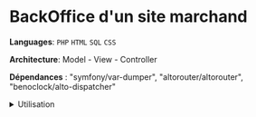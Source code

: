 # BackOffice d'un site marchand

**Languages**:
`PHP`
`HTML`
`SQL`
`CSS`

**Architecture**:
Model - View - Controller

**Dépendances** :
"symfony/var-dumper",
"altorouter/altorouter",
"benoclock/alto-dispatcher"

<details>
    <summary>Utilisation</summary>

- Méthode SCRUM Agile pour gérer le projet à partir d'un Trello composé de <em>User Stories</em>.
- Sécurisation du site par authentification selon Access Control List
- Sécurisation des formulaires avec des tokens anti-CSRF
- Création, mise à jour, gestion d'une base de données avec relations many to many
- Utilisation des namespaces selon la norme <strong>PSR-4</strong> avec l'autoload
- Réécriture des URL avec les regex
- CRUD pour chaque Model
- Templates pour les vues

</details>
